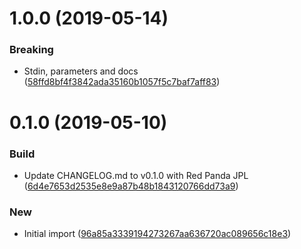 <a name="1.0.0"></a>
# 1.0.0 (2019-05-14)


### Breaking

* Stdin, parameters and docs ([58ffd8bf4f3842ada35160b1057f5c7baf7aff83](https://github.com/kairops/dc-md2html/commit/58ffd8bf4f3842ada35160b1057f5c7baf7aff83))



<a name="0.1.0"></a>
# 0.1.0 (2019-05-10)


### Build

* Update CHANGELOG.md to v0.1.0 with Red Panda JPL ([6d4e7653d2535e8e9a87b48b1843120766dd73a9](https://github.com/kairops/dc-md2html/commit/6d4e7653d2535e8e9a87b48b1843120766dd73a9))

### New

* Initial import ([96a85a3339194273267aa636720ac089656c18e3](https://github.com/kairops/dc-md2html/commit/96a85a3339194273267aa636720ac089656c18e3))



